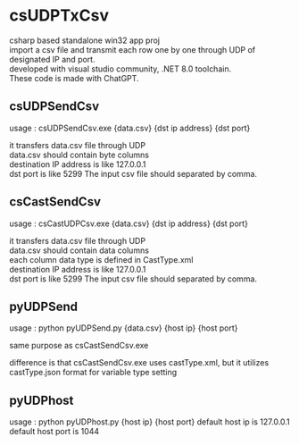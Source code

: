 # csUDPTxCsv
csharp based standalone win32 app proj</br>
import a csv file and transmit each row one by one through UDP of designated IP and port.</br>
developed with visual studio community, .NET 8.0 toolchain. </br>
These code is made with ChatGPT.


## csUDPSendCsv

usage : csUDPSendCsv.exe {data.csv} {dst ip address} {dst port}

it transfers data.csv file through UDP </br>
data.csv should contain byte columns </br>
destination IP address is like 127.0.0.1 </br>
dst port is like 5299
The input csv file should separated by comma.

## csCastSendCsv

usage : csCastUDPCsv.exe {data.csv} {dst ip address} {dst port}

it transfers data.csv file through UDP </br>
data.csv should contain data columns </br>
each column data type is defined in CastType.xml </br>
destination IP address is like 127.0.0.1 </br>
dst port is like 5299
The input csv file should separated by comma.

## pyUDPSend
usage : python pyUDPSend.py {data.csv} {host ip} {host port}

same purpose as csCastSendCsv.exe </br>

difference is that csCastSendCsv.exe uses castType.xml, but it utilizes castType.json format for variable type setting

## pyUDPhost
usage : python pyUDPhost.py {host ip} {host port}
default host ip is 127.0.0.1 
default host port is 1044





